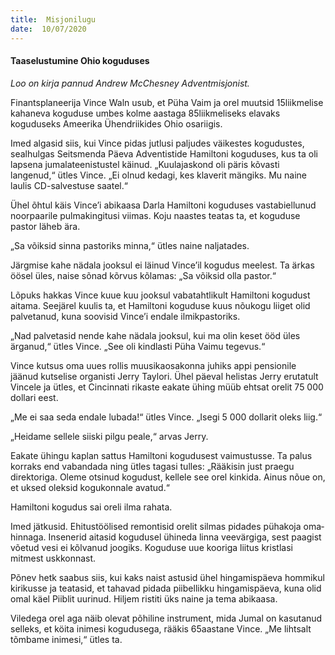 ```yaml
---
title:  Misjonilugu
date:  10/07/2020
---
```


#### Taaselustumine Ohio koguduses

_Loo on kirja pannud Andrew McChesney Adventmisjonist._

Finantsplaneerija Vince Waln usub, et Püha Vaim ja orel muutsid 15liikmelise kahaneva koguduse umbes kolme aastaga 85liikmeliseks elavaks koguduseks Ameerika Ühendriikides Ohio osariigis.

Imed algasid siis, kui Vince pidas jutlusi paljudes väikestes kogudustes, sealhulgas Seitsmenda Päeva Adventistide Hamiltoni koguduses, kus ta oli lapsena jumalateenistustel käinud. „Kuulajaskond oli päris kõvasti langenud,“ ütles Vince. „Ei olnud kedagi, kes klaverit mängiks. Mu naine laulis CD-salvestuse saatel.“

Ühel õhtul käis Vince’i abikaasa Darla Hamiltoni koguduses vastabiellunud noorpaarile pulmakingitusi viimas. Koju naastes teatas ta, et koguduse pastor läheb ära.

„Sa võiksid sinna pastoriks minna,“ ütles naine naljatades.

Järgmise kahe nädala jooksul ei läinud Vince’il kogudus meelest. Ta ärkas öösel üles, naise sõnad kõrvus kõlamas: „Sa võiksid olla pastor.“

Lõpuks hakkas Vince kuue kuu jooksul vabatahtlikult Hamiltoni kogudust aitama. Seejärel kuulis ta, et Hamiltoni koguduse kuus nõukogu liiget olid palvetanud, kuna soovisid Vince’i endale ilmikpastoriks.

„Nad palvetasid nende kahe nädala jooksul, kui ma olin keset ööd üles ärganud,“ ütles Vince. „See oli kindlasti Püha Vaimu tegevus.“

Vince kutsus oma uues rollis muusikaosakonna juhiks appi pensionile jäänud kutselise organisti Jerry Taylori. Ühel päeval helistas Jerry erutatult Vincele ja ütles, et Cincinnati rikaste eakate ühing müüb ehtsat orelit 75 000 dollari eest.

„Me ei saa seda endale lubada!“ ütles Vince. „Isegi 5 000 dollarit oleks liig.“

„Heidame sellele siiski pilgu peale,“ arvas Jerry.

Eakate ühingu kaplan sattus Hamiltoni kogudusest vaimustusse. Ta palus korraks end vabandada ning ütles tagasi tulles: „Rääkisin just praegu direktoriga. Oleme otsinud kogudust, kellele see orel kinkida. Ainus nõue on, et uksed oleksid kogukonnale avatud.“

Hamiltoni kogudus sai oreli ilma rahata.

Imed jätkusid. Ehitustöölised remontisid orelit silmas pidades pühakoja oma­hinnaga. Insenerid aitasid kogudusel ühineda linna veevärgiga, sest paagist võetud vesi ei kõlvanud joogiks. Koguduse uue kooriga liitus kristlasi mitmest uskkonnast.

Põnev hetk saabus siis, kui kaks naist astusid ühel hingamispäeva hommikul kirikusse ja teatasid, et tahavad pidada piibellikku hingamispäeva, kuna olid omal käel Piiblit uurinud. Hiljem ristiti üks naine ja tema abikaasa.

Viledega orel aga näib olevat põhiline instrument, mida Jumal on kasutanud selleks, et köita inimesi kogudusega, rääkis 65aastane Vince. „Me lihtsalt tõmbame inimesi,“ ütles ta.
